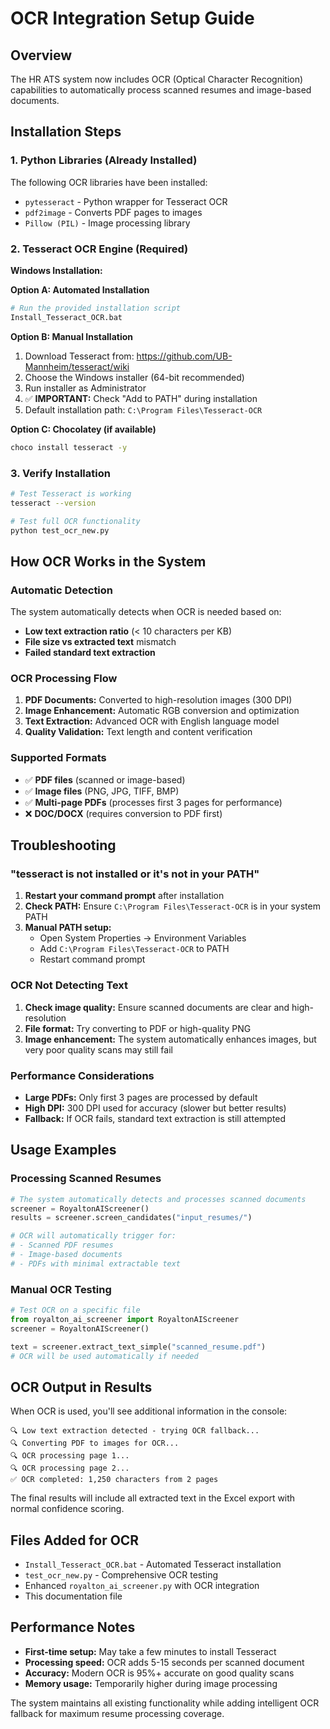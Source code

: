 # OCR Integration Setup Guide

## Overview
The HR ATS system now includes OCR (Optical Character Recognition) capabilities to automatically process scanned resumes and image-based documents.

## Installation Steps

### 1. Python Libraries (Already Installed)
The following OCR libraries have been installed:
- `pytesseract` - Python wrapper for Tesseract OCR
- `pdf2image` - Converts PDF pages to images
- `Pillow (PIL)` - Image processing library

### 2. Tesseract OCR Engine (Required)

**Windows Installation:**

**Option A: Automated Installation**
```bash
# Run the provided installation script
Install_Tesseract_OCR.bat
```

**Option B: Manual Installation**
1. Download Tesseract from: https://github.com/UB-Mannheim/tesseract/wiki
2. Choose the Windows installer (64-bit recommended)
3. Run installer as Administrator
4. ✅ **IMPORTANT:** Check "Add to PATH" during installation
5. Default installation path: `C:\Program Files\Tesseract-OCR`

**Option C: Chocolatey (if available)**
```bash
choco install tesseract -y
```

### 3. Verify Installation
```bash
# Test Tesseract is working
tesseract --version

# Test full OCR functionality
python test_ocr_new.py
```

## How OCR Works in the System

### Automatic Detection
The system automatically detects when OCR is needed based on:
- **Low text extraction ratio** (< 10 characters per KB)
- **File size vs extracted text** mismatch
- **Failed standard text extraction**

### OCR Processing Flow
1. **PDF Documents:** Converted to high-resolution images (300 DPI)
2. **Image Enhancement:** Automatic RGB conversion and optimization
3. **Text Extraction:** Advanced OCR with English language model
4. **Quality Validation:** Text length and content verification

### Supported Formats
- ✅ **PDF files** (scanned or image-based)
- ✅ **Image files** (PNG, JPG, TIFF, BMP)
- ✅ **Multi-page PDFs** (processes first 3 pages for performance)
- ❌ **DOC/DOCX** (requires conversion to PDF first)

## Troubleshooting

### "tesseract is not installed or it's not in your PATH"
1. **Restart your command prompt** after installation
2. **Check PATH:** Ensure `C:\Program Files\Tesseract-OCR` is in your system PATH
3. **Manual PATH setup:**
   - Open System Properties → Environment Variables
   - Add `C:\Program Files\Tesseract-OCR` to PATH
   - Restart command prompt

### OCR Not Detecting Text
1. **Check image quality:** Ensure scanned documents are clear and high-resolution
2. **File format:** Try converting to PDF or high-quality PNG
3. **Image enhancement:** The system automatically enhances images, but very poor quality scans may still fail

### Performance Considerations
- **Large PDFs:** Only first 3 pages are processed by default
- **High DPI:** 300 DPI used for accuracy (slower but better results)
- **Fallback:** If OCR fails, standard text extraction is still attempted

## Usage Examples

### Processing Scanned Resumes
```python
# The system automatically detects and processes scanned documents
screener = RoyaltonAIScreener()
results = screener.screen_candidates("input_resumes/")

# OCR will automatically trigger for:
# - Scanned PDF resumes
# - Image-based documents
# - PDFs with minimal extractable text
```

### Manual OCR Testing
```python
# Test OCR on a specific file
from royalton_ai_screener import RoyaltonAIScreener
screener = RoyaltonAIScreener()

text = screener.extract_text_simple("scanned_resume.pdf")
# OCR will be used automatically if needed
```

## OCR Output in Results

When OCR is used, you'll see additional information in the console:
```
🔍 Low text extraction detected - trying OCR fallback...
🔍 Converting PDF to images for OCR...
🔍 OCR processing page 1...
🔍 OCR processing page 2...
✅ OCR completed: 1,250 characters from 2 pages
```

The final results will include all extracted text in the Excel export with normal confidence scoring.

## Files Added for OCR

- `Install_Tesseract_OCR.bat` - Automated Tesseract installation
- `test_ocr_new.py` - Comprehensive OCR testing
- Enhanced `royalton_ai_screener.py` with OCR integration
- This documentation file

## Performance Notes

- **First-time setup:** May take a few minutes to install Tesseract
- **Processing speed:** OCR adds 5-15 seconds per scanned document
- **Accuracy:** Modern OCR is 95%+ accurate on good quality scans
- **Memory usage:** Temporarily higher during image processing

The system maintains all existing functionality while adding intelligent OCR fallback for maximum resume processing coverage.
